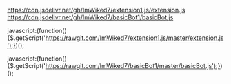 https://cdn.jsdelivr.net/gh/ImWiked7/extension1.js/extension.js
https://cdn.jsdelivr.net/gh/ImWiked7/basicBot1/basicBot.js

javascript:(function(){$.getScript('https://rawgit.com/ImWiked7/extension1.js/master/extension.js');})();

javascript:(function(){$.getScript('https://rawgit.com/ImWiked7/basicBot1/master/basicBot.js');})();
